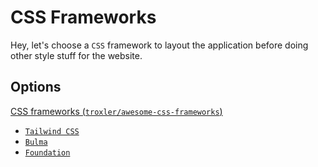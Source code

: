 # CSS Frameworks
Hey, let's choose a `CSS` framework to layout the application before doing other style stuff for the website.

## Options
[CSS frameworks (`troxler/awesome-css-frameworks`)](https://github.com/troxler/awesome-css-frameworks)

- [`Tailwind CSS`](https://tailwindcss.com/)
- [`Bulma`](https://bulma.io/)
- [`Foundation`](https://get.foundation/index.html)
